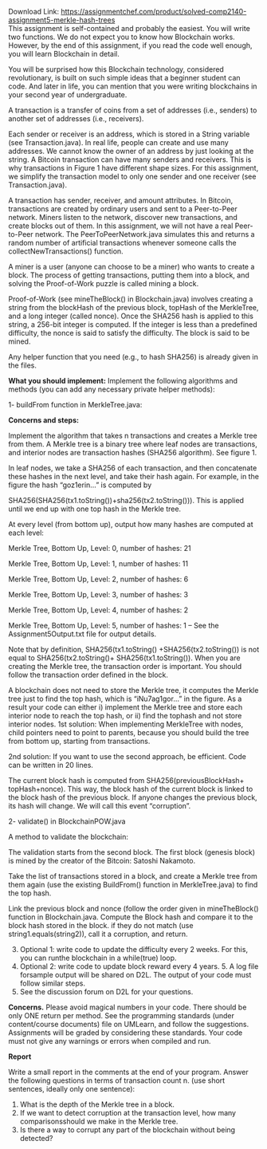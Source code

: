 Download Link: https://assignmentchef.com/product/solved-comp2140-assignment5-merkle-hash-trees
<br>
This assignment is self-contained and probably the easiest. You will write two functions.  We do not expect you to know how Blockchain works. However, by the end of this assignment, if you read the code well enough, you will learn Blockchain in detail.

You will be surprised how this Blockchain technology, considered revolutionary, is built on such simple ideas that a beginner student can code. And later in life, you can mention that you were writing blockchains in your second year of undergraduate.

A transaction is a transfer of coins from a set of addresses (i.e., senders) to another set of addresses (i.e., receivers).

Each sender or receiver is an address, which is stored in a String variable (see Transaction.java). In real life, people can create and use many addresses. We cannot know the owner of an address by just looking at the string.  A Bitcoin transaction can have many senders and receivers. This is why transactions in Figure 1 have different shape sizes. For this assignment, we simplify the transaction model to only one sender and one receiver (see Transaction.java).

A transaction has sender, receiver, and amount attributes. In Bitcoin, transactions are created by ordinary users and sent to a Peer-to-Peer network. Miners listen to the network, discover new transactions, and create blocks out of them. In this assignment, we will not have a real Peer-to-Peer network. The PeerToPeerNetwork.java simulates this and returns a random number of artificial transactions whenever someone calls the collectNewTransactions() function.

A miner is a user (anyone can choose to be a miner) who wants to create a block. The process of getting transactions, putting them into a block, and solving the Proof-of-Work puzzle is called mining a block.

Proof-of-Work (see mineTheBlock() in Blockchain.java) involves creating a string from the blockHash of the previous block, topHash of the MerkleTree, and a long integer (called nonce). Once the SHA256 hash is applied to this string, a 256-bit integer is computed. If the integer is less than a predefined difficulty, the nonce is said to satisfy the difficulty. The block is said to be mined.

Any helper function that you need (e.g., to hash SHA256) is already given in the files.

<strong>What you should implement:</strong> Implement the following algorithms and methods (you can add any necessary private helper methods):

1- buildFrom function in MerkleTree.java:

<strong>Concerns and steps:</strong>

Implement the algorithm that takes n transactions and creates a Merkle tree from them. A Merkle tree is a binary tree where leaf nodes are transactions, and interior nodes are transaction hashes (SHA256 algorithm). See figure 1.

In leaf nodes, we take a SHA256 of each transaction, and then concatenate these hashes in the next level, and take their hash again. For example, in the figure the hash “goz1erin…” is computed by

SHA256(SHA256(tx1.toString())+sha256(tx2.toString())). This is applied until we end up with one top hash in the Merkle tree.

At every level (from bottom up), output how many hashes are computed at each level:

Merkle Tree, Bottom Up, Level: 0, number of hashes: 21

Merkle Tree, Bottom Up, Level: 1, number of hashes: 11

Merkle Tree, Bottom Up, Level: 2, number of hashes: 6

Merkle Tree, Bottom Up, Level: 3, number of hashes: 3

Merkle Tree, Bottom Up, Level: 4, number of hashes: 2

Merkle Tree, Bottom Up, Level: 5, number of hashes: 1 – See the Assignment5Output.txt file for output details.

Note that by definition, SHA256(tx1.toString() +SHA256(tx2.toString()) is not equal to SHA256(tx2.toString()+ SHA256(tx1.toString()). When you are creating the Merkle tree, the transaction order is important. You should follow the transaction order defined in the block.

A blockchain does not need to store the Merkle tree, it computes the Merkle tree just to find the top hash, which is “iNu7ag1gor…” in the figure. As a result your code can either i) implement the Merkle tree and store each interior node to reach the top hash, or ii) find the tophash and not store interior nodes.  1st solution: When implementing MerkleTree with nodes, child pointers need to point to parents, because you should build the tree from bottom up, starting from transactions.

2nd solution: If you want to use the second approach, be efficient. Code can be written in 20 lines.

The current block hash is computed from SHA256(previousBlockHash+ topHash+nonce). This way, the block hash of the current block is linked to the block hash of the previous block. If anyone changes the previous block, its hash will change. We will call this event “corruption”.

2- validate() in BlockchainPOW.java

A method to validate the blockchain:

The validation starts from the second block. The first block (genesis block) is mined by the creator of the Bitcoin: Satoshi Nakamoto.

Take the list of transactions stored in a block, and create a Merkle tree from them again (use the existing BuildFrom() function in MerkleTree.java) to find the top hash.

Link the previous block and nonce (follow the order given in mineTheBlock() function in Blockchain.java. Compute the Block hash and compare it to the block hash stored in the block. if they do not match (use string1.equals(string2)), call it a corruption, and return.

<ol start="3">

 <li>Optional 1: write code to update the difficulty every 2 weeks. For this, you can runthe blockchain in a while(true) loop.</li>

 <li>Optional 2: write code to update block reward every 4 years. 5. A log file forsample output will be shared on D2L. The output of your code must follow similar steps.</li>

 <li>See the discussion forum on D2L for your questions.</li>

</ol>

<strong>Concerns.</strong> Please avoid magical numbers in your code. There should be only ONE return per method. See the programming standards (under content/course documents) file on UMLearn, and follow the suggestions. Assignments will be graded by considering these standards. Your code must not give any warnings or errors when compiled and run.

<strong>Report</strong>

Write a small report in the comments at the end of your program. Answer the following questions in terms of transaction count n. (use short sentences, ideally only one sentence):

<ol>

 <li>What is the depth of the Merkle tree in a block.</li>

 <li>If we want to detect corruption at the transaction level, how many comparisonsshould we make in the Merkle tree.</li>

 <li>Is there a way to corrupt any part of the blockchain without being detected?</li>

</ol>